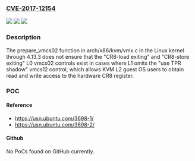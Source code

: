 ### [CVE-2017-12154](https://cve.mitre.org/cgi-bin/cvename.cgi?name=CVE-2017-12154)
![](https://img.shields.io/static/v1?label=Product&message=Linux%20kernel%20through%204.13.3&color=blue)
![](https://img.shields.io/static/v1?label=Version&message=%3D%20Linux%20kernel%20through%204.13.3%20&color=brighgreen)
![](https://img.shields.io/static/v1?label=Vulnerability&message=incorrect%20access%20control&color=brighgreen)

### Description

The prepare_vmcs02 function in arch/x86/kvm/vmx.c in the Linux kernel through 4.13.3 does not ensure that the "CR8-load exiting" and "CR8-store exiting" L0 vmcs02 controls exist in cases where L1 omits the "use TPR shadow" vmcs12 control, which allows KVM L2 guest OS users to obtain read and write access to the hardware CR8 register.

### POC

#### Reference
- https://usn.ubuntu.com/3698-1/
- https://usn.ubuntu.com/3698-2/

#### Github
No PoCs found on GitHub currently.

